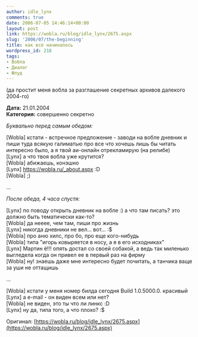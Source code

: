 ```yaml
---
author: idle_lynx
comments: true
date: 2006-07-05 14:46:14+00:00
layout: post
link: https://wobla.ru/blog/idle_lynx/2675.aspx
slug: '2006/07/the-beginning'
title: как все начиналось
wordpress_id: 218
tags:
- Вобла
- Диалог
- Флуд
---
```


(да простит меня вобла за разглашение секретных архивов далекого 2004-го)

**Дата:** 21.01.2004  
**Категория:** совершенно секретно

*Буквально перед самым обедом:*

[Wobla] кстати - встречное предложение - заводи на вобле дневник и пиши туда всякую галиматью про все что хочешь лишь бы читать интересно было, а я твой аи-онлайн отрекламирую (на релибе)  
[Lynx] а что твоя вобла уже крутится?  
[Wobla] абижаешь, конэшно  
[Lynx] https://wobla.ru/_about.aspx :D  
[Wobla] ;)

...

*После обеда, 4 часа спустя:*

[Lynx] по поводу открыть дневник на вобле :) а что там писать? это должно быть тематически как-то?  
[Wobla] да нееее, чем там, пиши про жизнь  
[Lynx] никогда дневники не вел... вот... :$  
[Wobla] про аню хилс, про бо, про еще кого-нибудь  
[Wobla] типа "игорь ковыряется в носу, а я в его исходниках"  
[Lynx] Мартин ё!!! опять достал со своей собакой, а ведь так миленько выгледела когда он привел ее в первый раз на фирму  
[Wobla] ну! знаешь даже мне интересно будет почитать, а танчика ваще за уши не оттащишь

...

[Wobla] кстати у меня номер билда сегодня Build 1.0.5000.0. красивый  
[Lynx] а e-mail - он виден всем или нет?  
[Wobla] не виден, это ты что ли линкс :D  
[Lynx] ну да, типа того, а что плохо? :$

Оригинал: [https://wobla.ru/blog/idle_lynx/2675.aspx](https://wobla.ru/blog/idle_lynx/2675.aspx)
